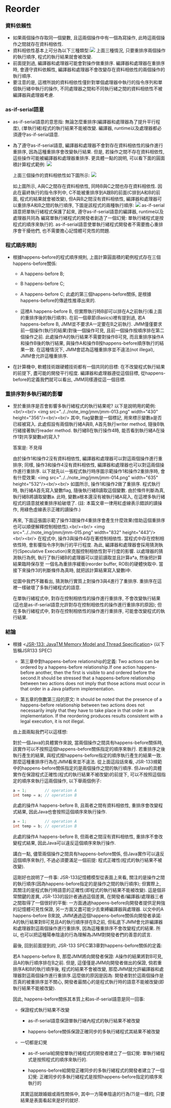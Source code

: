 # Reorder

### 資料依賴性

* 如果兩個操作存取同一個變數, 且這兩個操作中有一個為寫操作, 此時這兩個操作之間就存在資料相依性.
* 資料相依性基本上可分為以下三種類型:![](/assets/jmm-09.png)
  上面三種情況, 只要重排序兩個操作的執行順序, 程式的執行結果就會被改變.
* 前面提到過, 編譯器和處理器可能會對操作做重排序. 編譯器和處理器在重排序時, 會遵守資料依賴性,
  編譯器和處理器不會改變存在資料相依性的兩個操作的執行順序.
* 要注意的是, 這裡所說的資料相依性僅針對單個處理器中執行的指令序列和單個執行緒中執行的操作,
  不同處理器之間和不同執行緒之間的資料相依性不被編譯器與處理器考慮.

### as-if-serial語意

* as-if-serial語意的意思指: 無論怎麼重排序\(編譯器和處理器為了提升平行程度\),
  \(單執行緒\)程式的執行結果不能被改變. 編譯器, runtime以及處理器都必須遵守as-if-serial語意.
* 為了遵守as-if-serial語意, 編譯器和處理器不會對存在資料相依性的操作進行重排序,
  因為這種重排序會改變執行結果. 但是, 若操作之間不存在資料相依性, 這些操作可能被編譯器和處理器重排序.
  更具體一點的說明, 可以看下面的圓面積計算程式範例:
   ![](/assets/jmm-10.png)

  上面三個操作的資料相依性如下圖所示:
  ![](/assets/jmm-11.png)

  如上圖所示, A與C之間存在資料相依性, 同時B與C之間也存在資料相依性.
  因此在最終執行的指令序列中, C不能被重排序到A跟B的前面\(C排到A和B的前面, 程式的結果就會被改變\),
  但A與B之間沒有資料相依性, 編譯器和處理器可以重排序A和B之間的執行順序, 下圖是該程式的兩種執行順序:
  ![](/assets/jmm-12.png)
  as-if-serial語意把單執行緒程式保護了起來, 遵守as-if-serial語意的編譯器, runtime以及處理器共同為
  編寫單執行緒程式的開發者創造了一個幻覺: 單執行緒程式是按程式的順序來執行的.
  as-if-serial語意使單執行緒程式開發者不需要擔心重排序會干擾他們, 也不需要擔心記憶體可見性的問題.

### 程式順序規則

* 根據happens-before的程式順序規則, 上面計算圓面積的範例程式存在三個happens-before關係:
  * A happens-before B;
  * B happens-before C;
  * A happens-before C;
    此處的第三個happens-before關係, 是根據happens-before的傳遞性推導出來的.

  * 這裡A happens-before B, 但實際執行時B卻可以排在A之前執行\(看上面的重排序後的執行順序\). 在前一個章節\(Basics\)裡有提到過, 若A happens-before B, JMM並不要求A一定要在B之前執行. JMM僅僅要求前一個操作\(執行的結果\)對後一個操作可見, 且前一個操作按順序排在第二個操作之前. 此處操作A的執行結果不需要對操作B可見, 而且重排序操作A和操作B後的執行結果, 與操作A和操作B按happens-before順序執行的結果一致. 在這種情況下, JMM會認為這種重排序並不違法\(not illegal\), JMM會允許這種重排序.
* 在計算機中, 軟體技術跟硬體技術都有一個共同的目標: 在不改變程式執行結果的前提下, 盡可能的開發平行程度. 編譯器和處理器遵從這個目標, 從happens-before的定義我們就可以看出, JMM同樣遵從這一個目標.

### 重排序對多執行緒的影響

* 至於重排序是否會影響多執行緒程式的執行結果呢? 以下是說明用的範例:&lt;br/&gt;&lt;br/&gt;
        &lt;img src="../../note\_img/jmm/jmm-013.png" width="430" height="356"/&gt;&lt;br/&gt;&lt;br/&gt;
  其中, flag變數是一個標記, 用來標示變數a是否已經被寫入. 此處假設有兩個執行緒A與B, A首先執行writer method,
  隨後B執行緒接著執行reader method. 執行緒B在執行操作4時, 能否看到執行緒A在操作1對共享變數a的寫入?

  答案是: 不見得

  由於操作1和操作2沒有資料相依性, 編譯器和處理器可以對這兩個操作進行重排序; 同樣, 操作3和操作4沒有資料相依性,
  編譯器和處理器也可以對這兩個操作進行重排序. 以下就先以一張程式執行時序圖示範操作1和操作2重排序時, 會有什麼效果:
        &lt;img src="../../note\_img/jmm/jmm-014.png" width="635" height="532"/&gt;&lt;br/&gt;&lt;br/&gt;
  如圖所示, 操作1和操作2做了重排序. 程式執行時, 執行緒A首先寫入變數flag, 隨後執行緒B讀取這個變數.
  由於條件判斷為真, 執行緒B將讀取變數a. 此時, 變數a根本還沒有被執行緒A寫入, 在這裡多執行緒程式的語意就被重排序給破壞了.
  \(註: 本篇文章一律用紅虛線表示錯誤的讀操作, 用綠色虛線表示正確的讀操作.\)

  再來, 下面這張圖示範了操作3跟操作4重排序會產生什麼效果\(借助這個重排序也可以順便解釋控制相依性\).&lt;br/&gt;&lt;br/&gt;
        &lt;img src="../../note\_img/jmm/jmm-015.png" width="832" height="443"/&gt;&lt;br/&gt;&lt;br/&gt;
  在程式中, 操作3與操作4存在著控制相依性. 當程式中存在控制相依性時, 會影響指令序列執行的平行程度.
  為此, 編譯器和處理器會採用猜測執行\(Speculative Execution\)來克服控制相依性對平行度的影響.
  以處理器的猜測執行為例, 執行了執行緒B的處理器可以提前讀取並且計算a\*a, 然後把計算結果臨時保存至
  一個名為重排序緩衝\(reorder buffer, ROB\)的硬體快取中. 當接下來操作3的判斷條件為真時, 就把該計算結果寫入變數i中.

  從圖中我們不難看出, 猜測執行實質上對操作3與4進行了重排序. 重排序在這裡一樣破壞了多執行緒程式的語意.

  在單執行緒程式中, 對存在控制相依性的操作進行重排序, 不會改變執行結果\(這也是as-if-serial語意允許對存在控制相依性的操作進行重排序的原因\);
  但在多執行緒程式中, 對存在控制相依性的操作進行重排序, 可能會改變程式的執行結果.

### 結論

* 根據 &lt;[JSR-133: JavaTM Memory Model and Thread Specification](https://www.cs.umd.edu/~pugh/java/memoryModel/jsr133.pdf)&gt; \(以下皆稱JSR133 SPEC\)
  * 第三章中對happens-before relationship的定義:
    Two actions can be ordered by a happens-before relationship.If one action happens-before another, then the first is visible to and ordered before the second.It should be stressed that a happens-before relationship between two actions does not imply that those actions must occur in that order in a Java platform implementation.

  * 第五章的倒數第三段的原文:
    It should be noted that the presence of a happens-before relationship between two actions does not necessarily imply that they have to take place in that order in an implementation. If the reordering produces results consistent with a legal execution, it is not illegal.

  由上面兩點我們可以這樣想:

  對於一個Java的具體實作來說, 當兩個操作之間具有happens-before關係時, 該實作可以不按照這個happens-before關係指定的順序來執行. 若重排序之後執行產生的結果, 與程式按happens-before指定的順序執行產生的結果一致. 那麼這種重排序行為在JMM看來並不違法. 從上面這段話來看, JSR-133規範中的happens-before關係指定的是兩個操作之間的執行順序. 但Java的具體實作在保證程式正確性\(程式的執行結果不被改變\)的前提下, 可以不按照這個指定的順序來執行這兩個操作, 以下舉兩個例子:

  ```java
  a = 1;        // operation A
  int temp = a; // operation B
  ```

  此處的操作A happens-before B, 且兩者之間有資料相依性, 重排序會改變程式結果, 因此Java也會按照這個順序來執行操作.

  ```java
  a = 1;        // operation A
  int temp = b; // operation B
  ```

  此處的操作A happens-before B, 但兩者之間沒有資料相依性, 重排序不會改變程式結果, 因此Java可以違反這個順序來執行操作.

  講白一點, 儘管兩個操作之間具有happens-before關係, 但Java實作可以違反這個順序來執行, 不過必須要滿足一個前提: 程式正確性\(程式的執行結果不被改變\).

  這剛好也說明了一件事: JSR-133記憶體模型從表面上來看, 關注的是操作之間的執行順序\(因為happens-before指定的是操作之間的執行順序\); 但實際上, 其關注的是程式執行時語意的正確性\(即程式的執行結果不能被改變\). 這是個非常關鍵的差異, JSR-133的設計者通過這個差異, 在開發者/編譯器/處理器三者之間取得了一個很好的平衡: 一方面通過happens-before向開發者提供足夠強的記憶體可見性保證, 另一方面又盡可能少去束縛編譯器與處理器. 以文中的A happens-before B來說, JMM通過這個happens-before關係向開發者承諾: A的執行結果對B可見且A的執行順序排在B之前, 但私底下JMM會允許編譯器和處理器對這兩個操作進行重排序, 因為這種重排序不會改變程式的結果. 所以, 也可以把這種陽奉陰違的行為理解為JMM對開發者們的善意的謊言.

  最後, 回到前面提到的, JSR-133 SPEC第3章對happens-before關係的定義:

  若A happens-before B, 那麼JMM將向開發者保證: A操作的結果將對B可見, 且A的執行順序排在B之前. 但是, 這僅僅是JMM向開發者做出的保證, 倘若重排序A和B的執行順序後, 程式的結果不會被改變, 那麼JMM就允許編譯器和處理器對這兩個操作進行重排序.這麼做的原因是因為: 開發者對於這兩個操作是否真的被重排序並不關心, 開發者最關心的是程式執行時的語意不能被改變\(即執行結果不能被改變\).

   因此, happens-before關係其本質上和as-if-serial語意是同一回事:

  * 保證程式執行結果不改變

    * as-if-serial語意保證單執行緒內程式的執行結果不被改變

    * happens-before關係保證正確同步的多執行緒程式其結果不被改變

  * 一切都是幻覺

    * as-if-serial給開發單執行緒程式的開發者建立了一個幻覺: 單執行緒程式是按照程式的順序來執行的.

    * happens-before給開發正確同步的多執行緒程式的開發者建立了一個幻覺: 正確同步的多執行緒程式是按照happens-before指定的順序來執行的

    其實這就跟婚姻或兩性關係中, 其中一方陽奉陰違的行為\(?\)是一樣的, 只要結果是表面看起來是好的就好.



